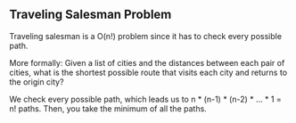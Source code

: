 ## Traveling Salesman Problem

Traveling salesman is a O(n!) problem since it has to check every possible path. 

More formally: 
Given a list of cities and the distances between each pair of cities, what is the shortest possible route that visits each city and returns to the origin city?

We check every possible path, which leads us to n * (n-1) * (n-2) * ... * 1 = n! paths. 
Then, you take the minimum of all the paths.